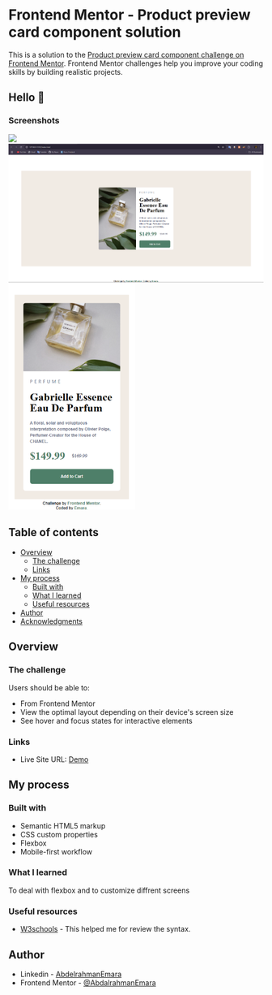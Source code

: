 # Frontend Mentor - Product preview card component solution

This is a solution to the [Product preview card component challenge on Frontend Mentor](https://www.frontendmentor.io/challenges/product-preview-card-component-GO7UmttRfa). Frontend Mentor challenges help you improve your coding skills by building realistic projects. 

## Hello 👋
### Screenshots

![](./screenshot.jpg)
<img src="./screenshots/Screenshot 2024-12-10 191110.png" width="700px"> <img src="./screenshots/Screenshot 2024-12-10 191155.png" width="250px">


## Table of contents

- [Overview](#overview)
  - [The challenge](#the-challenge)
  - [Links](#links)
- [My process](#my-process)
  - [Built with](#built-with)
  - [What I learned](#what-i-learned)
  - [Useful resources](#useful-resources)
- [Author](#author)
- [Acknowledgments](#acknowledgments)

## Overview

### The challenge

Users should be able to:
- From Frontend Mentor
- View the optimal layout depending on their device's screen size
- See hover and focus states for interactive elements

### Links

- Live Site URL: [Demo](https://abdalrahmanemara.github.io/Product-Preview-Card/)

## My process

### Built with

- Semantic HTML5 markup
- CSS custom properties
- Flexbox
- Mobile-first workflow

### What I learned

To deal with flexbox and to customize diffrent screens


### Useful resources

- [W3schools](https://www.w3schools.com/) - This helped me for review the syntax.


## Author

- Linkedin - [AbdelrahmanEmara](https://www.linkedin.com/in/emarah/)
- Frontend Mentor - [@AbdalrahmanEmara](https://www.frontendmentor.io/profile/AbdalrahmanEmara)

